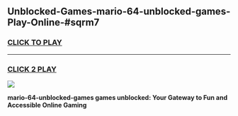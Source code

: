 
## Unblocked-Games-mario-64-unblocked-games-Play-Online-#sqrm7
<h3>
<a href="https://premium.freeplayer.one?title=mario-64-unblocked-games&ref=27F">CLICK TO PLAY</a></h3>
<hr>

<h3>
<a href="https://premium.freeplayer.one?title=mario-64-unblocked-games&ref=27F">CLICK 2 PLAY</a>
  
</h3>

<a href="https://premium.freeplayer.one?title=mario-64-unblocked-games&ref=27F"><img src="https://clearcache.store/games.png"></a>


**mario-64-unblocked-games games unblocked: Your Gateway to Fun and Accessible Online Gaming**
